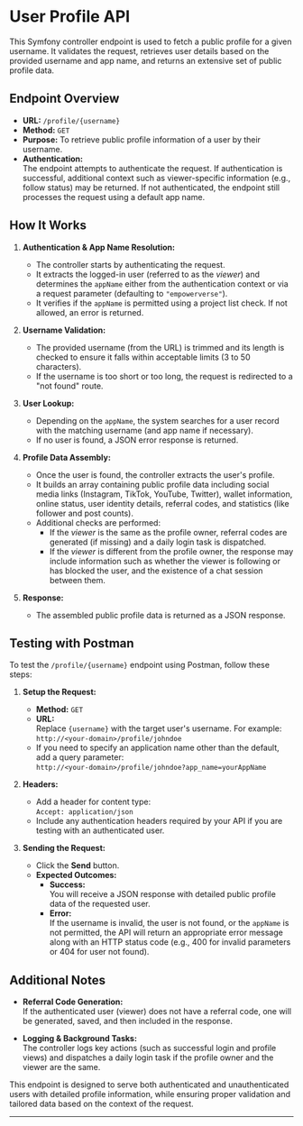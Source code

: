 # User Profile API

This Symfony controller endpoint is used to fetch a public profile for a given username. It validates the request, retrieves user details based on the provided username and app name, and returns an extensive set of public profile data.

## Endpoint Overview

- **URL:** `/profile/{username}`
- **Method:** `GET`
- **Purpose:** To retrieve public profile information of a user by their username.
- **Authentication:**  
  The endpoint attempts to authenticate the request. If authentication is successful, additional context such as viewer-specific information (e.g., follow status) may be returned. If not authenticated, the endpoint still processes the request using a default app name.

## How It Works

1. **Authentication & App Name Resolution:**
   - The controller starts by authenticating the request.
   - It extracts the logged-in user (referred to as the *viewer*) and determines the `appName` either from the authentication context or via a request parameter (defaulting to `"empowerverse"`).
   - It verifies if the `appName` is permitted using a project list check. If not allowed, an error is returned.

2. **Username Validation:**
   - The provided username (from the URL) is trimmed and its length is checked to ensure it falls within acceptable limits (3 to 50 characters).
   - If the username is too short or too long, the request is redirected to a "not found" route.

3. **User Lookup:**
   - Depending on the `appName`, the system searches for a user record with the matching username (and app name if necessary).
   - If no user is found, a JSON error response is returned.

4. **Profile Data Assembly:**
   - Once the user is found, the controller extracts the user's profile.
   - It builds an array containing public profile data including social media links (Instagram, TikTok, YouTube, Twitter), wallet information, online status, user identity details, referral codes, and statistics (like follower and post counts).
   - Additional checks are performed:
     - If the *viewer* is the same as the profile owner, referral codes are generated (if missing) and a daily login task is dispatched.
     - If the *viewer* is different from the profile owner, the response may include information such as whether the viewer is following or has blocked the user, and the existence of a chat session between them.

5. **Response:**
   - The assembled public profile data is returned as a JSON response.

## Testing with Postman

To test the `/profile/{username}` endpoint using Postman, follow these steps:

1. **Setup the Request:**
   - **Method:** `GET`
   - **URL:**  
     Replace `{username}` with the target user's username. For example:  
     `http://<your-domain>/profile/johndoe`
   - If you need to specify an application name other than the default, add a query parameter:  
     `http://<your-domain>/profile/johndoe?app_name=yourAppName`

2. **Headers:**
   - Add a header for content type:  
     `Accept: application/json`
   - Include any authentication headers required by your API if you are testing with an authenticated user.

3. **Sending the Request:**
   - Click the **Send** button.
   - **Expected Outcomes:**
     - **Success:**  
       You will receive a JSON response with detailed public profile data of the requested user.
     - **Error:**  
       If the username is invalid, the user is not found, or the `appName` is not permitted, the API will return an appropriate error message along with an HTTP status code (e.g., 400 for invalid parameters or 404 for user not found).

## Additional Notes

- **Referral Code Generation:**  
  If the authenticated user (viewer) does not have a referral code, one will be generated, saved, and then included in the response.
  
- **Logging & Background Tasks:**  
  The controller logs key actions (such as successful login and profile views) and dispatches a daily login task if the profile owner and the viewer are the same.

This endpoint is designed to serve both authenticated and unauthenticated users with detailed profile information, while ensuring proper validation and tailored data based on the context of the request.

---
